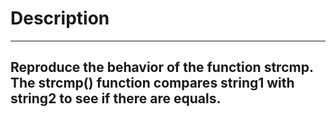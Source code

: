 # Description
---
Reproduce the behavior of the function strcmp.
The strcmp() function compares string1 with string2 to see if there are equals.
---